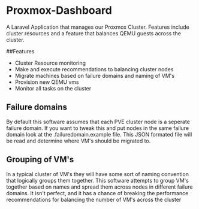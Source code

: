 # Proxmox-Dashboard
A Laravel Application that manages our Proxmox Cluster. Features include cluster resources and a feature that balances QEMU guests across the cluster.

##Features
* Cluster Resource monitoring
* Make and execute recommendations to balancing cluster nodes
* Migrate machines based on failure domains and naming of VM's
* Provision new QEMU vms
* Monitor all tasks on the cluster


## Failure domains
By default this software assumes that each PVE cluster node is a seperate failure domain.
If you want to tweak this and put nodes in the same failure domain look at the .failuredomain.example file.
This JSON formated file will be read and determine where VM's should be migrated to.

## Grouping of VM's 
In a typical cluster of VM's they will have some sort of naming convention that logically groups them together. 
This software attempts to group VM's together based on names and spread them across nodes in different failure domains.
It isn't perfect, and it has a chance of breaking the performance recommendations for balancing the number of VM's across the cluster

